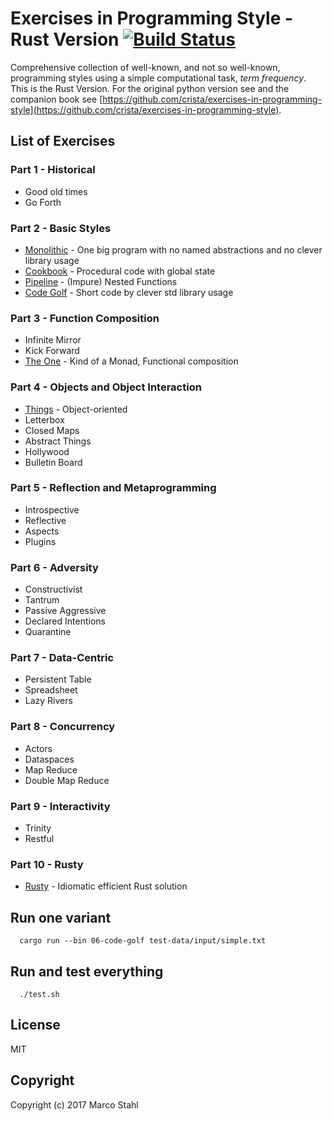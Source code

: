 # Exercises in Programming Style - Rust Version [![Build Status](https://travis-ci.org/shybyte/exercises-in-programming-style-rust.svg?branch=master)](https://travis-ci.org/shybyte/exercises-in-programming-style-rust)
 
Comprehensive collection of well-known, and not so well-known, programming styles using a simple computational task, *term frequency*.
This is the Rust Version. For the original python version see and the companion book see
[https://github.com/crista/exercises-in-programming-style](https://github.com/crista/exercises-in-programming-style).

## List of Exercises

### Part 1 - Historical

* Good old times
* Go Forth

### Part 2 - Basic Styles

* [Monolithic](src/bin/03-monolith.md) - One big program with no named abstractions and no clever library usage
* [Cookbook](src/bin/04-cookbook.md) - Procedural code with global state
* [Pipeline](src/bin/05-pipeline.md) - (Impure) Nested Functions
* [Code Golf](src/bin/06-code-golf.md) - Short code by clever std library usage 

### Part 3 - Function Composition

* Infinite Mirror
* Kick Forward
* [The One](src/bin/09-the-one.md) - Kind of a Monad, Functional composition


### Part 4 - Objects and Object Interaction

* [Things](src/bin/10-things.md) - Object-oriented 
* Letterbox
* Closed Maps
* Abstract Things
* Hollywood
* Bulletin Board

### Part 5 - Reflection and Metaprogramming

* Introspective
* Reflective
* Aspects
* Plugins

### Part 6 - Adversity 

* Constructivist
* Tantrum
* Passive Aggressive
* Declared Intentions
* Quarantine

### Part 7 - Data-Centric

* Persistent Table
* Spreadsheet
* Lazy Rivers

### Part 8 - Concurrency

* Actors
* Dataspaces
* Map Reduce
* Double Map Reduce

### Part 9 - Interactivity

* Trinity
* Restful

### Part 10 - Rusty

* [Rusty](src/bin/42-rusty.md) - Idiomatic efficient Rust solution




## Run one variant

```
  cargo run --bin 06-code-golf test-data/input/simple.txt
```


## Run and test everything


```
  ./test.sh
```


## License

MIT

## Copyright

Copyright (c) 2017 Marco Stahl
